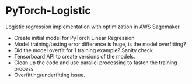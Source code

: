 # PyTorch-Logistic
Logistic regression implementation with optimization in AWS Sagemaker.

-  Create initial model for PyTorch Linear Regression
-  Model training/testing error difference is huge, is the model overfitting?
-  Did the model overfit for 1 training example? Sanity check
-  Tensorboard API to create versions of the models.
-  Clean up the code and use parallel processing to fasten the training process
-  Overfitting/underfitting issue.

